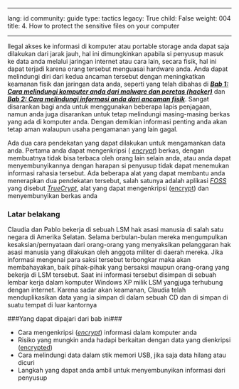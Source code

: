 

---

lang: id
community: guide
type: tactics
legacy: True
child: False
weight: 004
title: 4. How to protect the sensitive files on your computer

---

Ilegal akses ke informasi di komputer atau portable storage anda dapat saja dilakukan dari jarak jauh, hal ini dimungkinkan apabila si penyusup masuk ke data anda melalui jaringan internet atau cara lain, secara fisik, hal ini dapat terjadi karena orang tersebut menguasai hardware anda. Anda dapat melindungi diri dari kedua ancaman tersebut dengan meningkatkan keamanan fisik dan jaringan data anda, seperti yang telah dibahas di [***Bab 1: Cara melindungi komputer anda dari malware dan peretas (hacker)***](/id/chapter-1) dan [***Bab 2: Cara melindungi informasi anda dari ancaman fisik***](/id/chapter-2). Sangat disarankan bagi anda untuk menggunakan beberapa lapis penjagaan, namun anda juga disarankan untuk tetap melindungi masing-masing berkas yang ada di komputer anda. Dengan demikian informasi penting anda akan tetap aman walaupun usaha pengamanan yang lain gagal. 

Ada dua cara pendekatan yang dapat dilakukan untuk mengamankan data anda. Pertama anda dapat mengenkripsi ( *[encrypt](/id/glossary#Encryption)*) berkas, dengan membuatnya tidak bisa terbaca oleh orang lain selain anda, atau anda dapat menyembunyikannya dengan harapan si penyusup tidak dapat menemukan informasi rahasia tersebut. Ada beberapa alat yang dapat membantu anda menerapkan dua pendekatan tersebut, salah satunya adalah aplikasi [*FOSS*](/id/glossary#FOSS)  yang disebut [*TrueCrypt*](/id/glossary#TrueCrypt), alat yang dapat mengenkripsi ([encrypt](/id/glossary#Encryption)) dan menyembunyikan berkas anda 

### Latar belakang ###
<div class="background" markdown="1">

Claudia dan Pablo bekerja di sebuah LSM hak asasi manusia di salah satu negara di Amerika Selatan. Selama berbulan-bulan mereka mengumpulkan kesaksian/pernyataan dari orang-orang yang menyaksikan pelanggaran hak asasi manusia yang dilakukan oleh anggota militer di daerah mereka. Jika informasi mengenai para saksi tersebut terbongkar maka akan membahayakan, baik pihak-pihak yang bersaksi maupun orang-orang yang bekerja di LSM tersebut. Saat ini informasi tersebut disimpan di sebuah lembar kerja dalam komputer Windows XP milik LSM yangjuga terhubung dengan internet. Karena sadar akan keamanan, Claudia telah menduplikasikan data yang ia simpan di dalam sebuah CD dan di simpan di suatu tempat di luar kantornya
</div>

###Yang dapat dipajari dari bab ini### 

* Cara mengenkripsi ([*encrypt*](/id/glossary#Encryption)) informasi dalam komputer anda 
* Risiko yang mungkin anda hadapi berkaitan dengan data yang dienkripsi ([encrypted](/id/glossary#Encryption))
* Cara melindungi data dalam stik memori USB, jika saja data hilang atau dicuri
* Langkah yang dapat anda ambil untuk menyembunyikan informasi dari penyusup 


